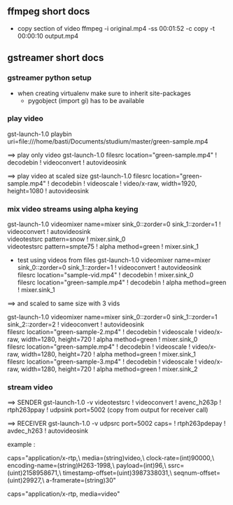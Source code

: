 ## ffmpeg short docs
- copy section of video
ffmpeg -i original.mp4 -ss 00:01:52 -c copy -t 00:00:10 output.mp4

## gstreamer short docs

### gstreamer python setup
- when creating virtualenv make sure to inherit site-packages
  - pygobject (import gi) has to be available

### play video
gst-launch-1.0 playbin uri=file:///home/basti/Documents/studium/master/green-sample.mp4

==> play only video
gst-launch-1.0 filesrc location="green-sample.mp4" ! decodebin ! videoconvert ! autovideosink

==> play video at scaled size
gst-launch-1.0 filesrc location="green-sample.mp4" ! decodebin ! videoscale ! video/x-raw, width=1920, height=1080 ! autovideosink

### mix video streams using alpha keying
gst-launch-1.0 videomixer name=mixer sink_0::zorder=0 sink_1::zorder=1 ! videoconvert ! autovideosink \
 videotestsrc pattern=snow ! mixer.sink_0 \
 videotestsrc pattern=smpte75 ! alpha method=green ! mixer.sink_1

- test using videos from files
gst-launch-1.0 videomixer name=mixer sink_0::zorder=0 sink_1::zorder=1 ! videoconvert ! autovideosink \
 filesrc location="sample-vid.mp4" ! decodebin ! mixer.sink_0 \
 filesrc location="green-sample.mp4" ! decodebin ! alpha method=green ! mixer.sink_1

==> and scaled to same size with 3 vids

gst-launch-1.0 videomixer name=mixer sink_0::zorder=0 sink_1::zorder=1 sink_2::zorder=2 ! videoconvert ! autovideosink \
 filesrc location="green-sample-2.mp4" ! decodebin ! videoscale ! video/x-raw, width=1280, height=720 ! alpha method=green ! mixer.sink_0 \
 filesrc location="green-sample.mp4" ! decodebin ! videoscale ! video/x-raw, width=1280, height=720 ! alpha method=green ! mixer.sink_1 \
 filesrc location="green-sample-3.mp4" ! decodebin ! videoscale ! video/x-raw, width=1280, height=720 ! alpha method=green ! mixer.sink_2

### stream video

==> SENDER
gst-launch-1.0 -v videotestsrc ! videoconvert ! avenc_h263p ! rtph263ppay ! udpsink port=5002
(copy <sender-caps> from output for receiver call)

==> RECEIVER
gst-launch-1.0 -v udpsrc port=5002 caps=<sender-caps> ! rtph263pdepay ! avdec_h263 ! autovideosink

example <sender-caps>: 

caps="application/x-rtp\,\ media\=\(string\)video\,\ clock-rate\=\(int\)90000\,\ encoding-name\=\(string\)H263-1998\,\ payload\=\(int\)96\,\ ssrc\=\(uint\)2158958671\,\ timestamp-offset\=\(uint\)3987338031\,\ seqnum-offset\=\(uint\)29927\,\ a-framerate\=\(string\)30"

caps="application/x-rtp, media=video"

